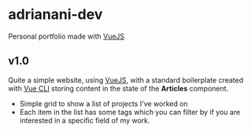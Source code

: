 # adrianani-dev

Personal portfolio made with [VueJS](https://vuejs.org/)

## v1.0

Quite a simple website, using [VueJS](https://vuejs.org/), with a standard boilerplate created with [Vue CLI](https://cli.vuejs.org/) storing content in the state of the __Articles__ component.

* Simple grid to show a list of projects I've worked on
* Each item in the list has some tags which you can filter by if you are interested in a specific field of my work.